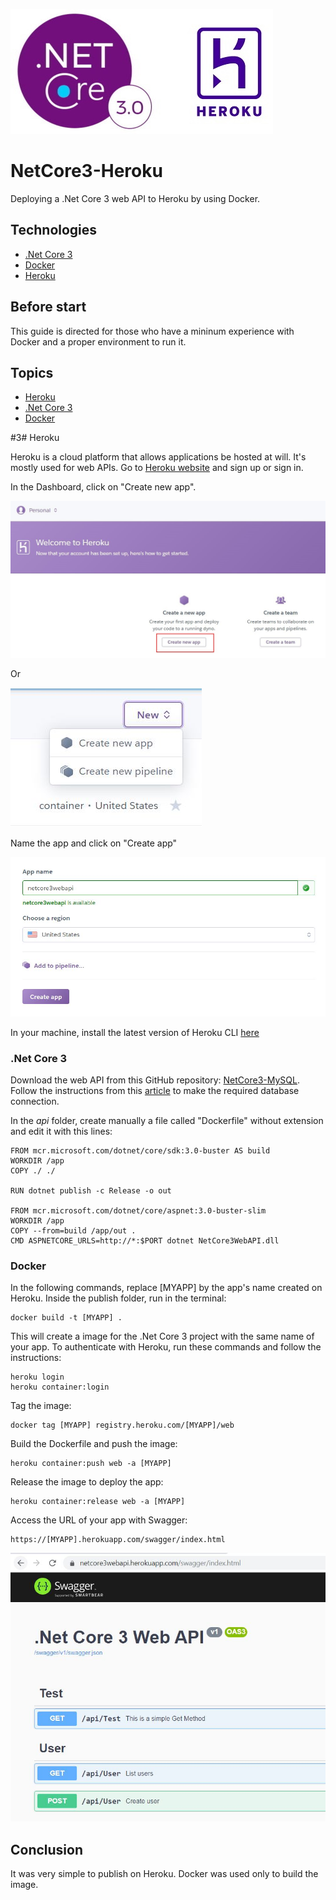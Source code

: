 ![titulo](/docs/netcore3_heroku_titulo.JPG)

# NetCore3-Heroku

Deploying a .Net Core 3 web API to Heroku by using Docker.

## Technologies

- [.Net Core 3](https://docs.microsoft.com/pt-br/dotnet/core/whats-new/dotnet-core-3-0)
- [Docker](https://www.docker.com/get-started)
- [Heroku](https://www.heroku.com/)

## Before start

This guide is directed for those who have a mininum experience with Docker and a proper environment to run it.

## Topics

- [Heroku](#heroku)
- [.Net Core 3](#net-core-3)
- [Docker](#docker)

#3# Heroku

Heroku is a cloud platform that allows applications be hosted at will. It's mostly used for web APIs.
Go to [Heroku website](https://signup.heroku.com/login) and sign up or sign in.

In the Dashboard, click on "Create new app".

![heroku01](/docs/netcore3_heroku_heroku01.JPG)

Or

![heroku01](/docs/netcore3_heroku_heroku01_2.JPG)

Name the app and click on "Create app"

![heroku02](/docs/netcore3_heroku_heroku02.JPG)

In your machine, install the latest version of Heroku CLI [here](https://devcenter.heroku.com/articles/heroku-cli)

### .Net Core 3

Download the web API from this GitHub repository: [NetCore3-MySQL](https://github.com/lucianopereira86/NetCore3-MySQL).  
Follow the instructions from this [article](https://dev.to/lucianopereira86/net-core-web-api-part-2-mysql-3bje) to make the required database connection.

In the _api_ folder, create manually a file called "Dockerfile" without extension and edit it with this lines:

```batch
FROM mcr.microsoft.com/dotnet/core/sdk:3.0-buster AS build
WORKDIR /app
COPY ./ ./

RUN dotnet publish -c Release -o out

FROM mcr.microsoft.com/dotnet/core/aspnet:3.0-buster-slim
WORKDIR /app
COPY --from=build /app/out .
CMD ASPNETCORE_URLS=http://*:$PORT dotnet NetCore3WebAPI.dll
```

### Docker

In the following commands, replace [MYAPP] by the app's name created on Heroku.
Inside the publish folder, run in the terminal:

```batch
docker build -t [MYAPP] .
```

This will create a image for the .Net Core 3 project with the same name of your app.
To authenticate with Heroku, run these commands and follow the instructions:

```batch
heroku login
heroku container:login
```

Tag the image:

```batch
docker tag [MYAPP] registry.heroku.com/[MYAPP]/web
```

Build the Dockerfile and push the image:

```batch
heroku container:push web -a [MYAPP]
```

Release the image to deploy the app:

```batch
heroku container:release web -a [MYAPP]
```

Access the URL of your app with Swagger:

```batch
https://[MYAPP].herokuapp.com/swagger/index.html
```

![heroku03](/docs/netcore3_heroku_heroku03.JPG)

## Conclusion

It was very simple to publish on Heroku. Docker was used only to build the image.
